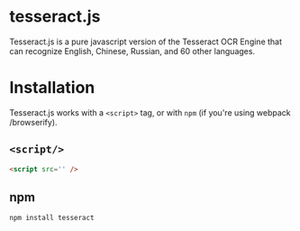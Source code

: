 # tesseract.js
Tesseract.js is a pure javascript version of the Tesseract OCR Engine that can recognize English, Chinese, Russian, and 60 other languages.

<!-- ![alt text]( "Logo Title Text 1") -->

# Installation
Tesseract.js works with a `<script>` tag, or with `npm` (if you're using webpack /browserify).

## `<script/>`

```html
<script src='' />
```

## npm 
```shell
npm install tesseract
```
